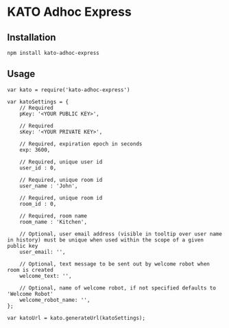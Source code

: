 # KATO Adhoc Express



## Installation

    npm install kato-adhoc-express

## Usage

    var kato = require('kato-adhoc-express')
    
    var katoSettings = {
        // Required
        pKey: '<YOUR PUBLIC KEY>',
        
        // Required
        sKey: '<YOUR PRIVATE KEY>',
        
        // Required, expiration epoch in seconds
        exp: 3600,
        					
        // Required, unique user id
        user_id : 0,
        
        // Required, unique room id
        user_name : 'John',
        
        // Required, unique room id
        room_id : 0,
        
        // Required, room name				
        room_name : 'Kitchen',
        
        // Optional, user email address (visible in tooltip over user name in history) must be unique when used within the scope of a given public key
        user_email: '',
        
        // Optional, text message to be sent out by welcome robot when room is created
        welcome_text: '',
        
        // Optional, name of welcome robot, if not specified defaults to 'Welcome Robot'
        welcome_robot_name: '',	    
    };
    
    var katoUrl = kato.generateUrl(katoSettings);

